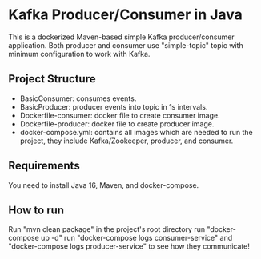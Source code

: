 # Kafka Producer/Consumer in Java
This is a dockerized Maven-based simple Kafka producer/consumer application. Both producer and consumer use "simple-topic" 
topic with minimum configuration to work with Kafka.
## Project Structure
* BasicConsumer: consumes events.
* BasicProducer: producer events into topic in 1s intervals.
* Dockerfile-consumer: docker file to create consumer image.
* Dockerfile-producer: docker file to create producer image.
* docker-compose.yml: contains all images which are needed to run the project, they include Kafka/Zookeeper, producer, 
and consumer.
## Requirements
You need to install Java 16, Maven, and docker-compose. 
## How to run
Run "mvn clean package" in the project's root directory
run "docker-compose up -d"
run "docker-compose logs consumer-service" and "docker-compose logs producer-service" to see how they communicate! 
  